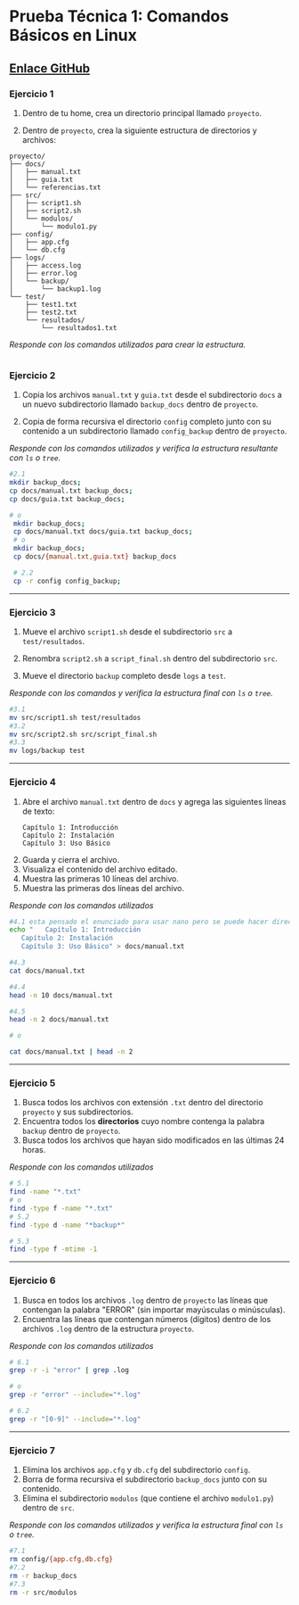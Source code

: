 # Prueba Técnica 1: Comandos Básicos en Linux

## [Enlace GitHub](https://classroom.github.com/a/eCikYF64)

### Ejercicio 1

1. Dentro de tu home, crea un directorio principal llamado `proyecto`.
   
2. Dentro de `proyecto`, crea la siguiente estructura de directorios y archivos:

```
proyecto/
├── docs/
│   ├── manual.txt
│   ├── guia.txt
│   └── referencias.txt
├── src/
│   ├── script1.sh
│   ├── script2.sh
│   └── modulos/
│       └── modulo1.py
├── config/
│   ├── app.cfg
│   └── db.cfg
├── logs/
│   ├── access.log
│   ├── error.log
│   └── backup/
│       └── backup1.log
└── test/
    ├── test1.txt
    ├── test2.txt
    └── resultados/
        └── resultados1.txt
```

*Responde con los comandos utilizados para crear la estructura.*

```bash

```

### Ejercicio 2

1. Copia los archivos `manual.txt` y `guia.txt` desde el subdirectorio `docs` a un nuevo subdirectorio llamado `backup_docs` dentro de `proyecto`.

2. Copia de forma recursiva el directorio `config` completo junto con su contenido a un subdirectorio llamado `config_backup` dentro de `proyecto`.

*Responde con los comandos utilizados y verifica la estructura resultante con `ls` o `tree`.*

```bash
#2.1
mkdir backup_docs;
cp docs/manual.txt backup_docs;
cp docs/guia.txt backup_docs;

# o
 mkdir backup_docs;
 cp docs/manual.txt docs/guia.txt backup_docs;
 # o
 mkdir backup_docs;
 cp docs/{manual.txt,guia.txt} backup_docs

 # 2.2
 cp -r config config_backup;
```

---

### Ejercicio 3

1. Mueve el archivo `script1.sh` desde el subdirectorio `src` a `test/resultados`.

2. Renombra `script2.sh` a `script_final.sh` dentro del subdirectorio `src`.

3. Mueve el directorio `backup` completo desde `logs` a `test`.

*Responde con los comandos y verifica la estructura final con `ls` o `tree`.*

```bash
#3.1
mv src/script1.sh test/resultados
#3.2
mv src/script2.sh src/script_final.sh
#3.3
mv logs/backup test
```

---

### Ejercicio 4

1. Abre el archivo `manual.txt` dentro de `docs` y agrega las siguientes líneas de texto:
   ```
   Capítulo 1: Introducción
   Capítulo 2: Instalación
   Capítulo 3: Uso Básico
   ```
2. Guarda y cierra el archivo.
3. Visualiza el contenido del archivo editado.
4. Muestra las primeras 10 líneas del archivo.
5. Muestra las primeras dos líneas del archivo.

*Responde con los comandos utilizados*

```bash
#4.1 esta pensado el enunciado para usar nano pero se puede hacer directamente así
echo "   Capítulo 1: Introducción
   Capítulo 2: Instalación
   Capítulo 3: Uso Básico" > docs/manual.txt

#4.3
cat docs/manual.txt

#4.4 
head -n 10 docs/manual.txt

#4.5
head -n 2 docs/manual.txt

# o

cat docs/manual.txt | head -n 2
```

---

### Ejercicio 5

1. Busca todos los archivos con extensión `.txt` dentro del directorio `proyecto` y sus subdirectorios.
2. Encuentra todos los **directorios** cuyo nombre contenga la palabra `backup` dentro de `proyecto`.
3. Busca todos los archivos que hayan sido modificados en las últimas 24 horas.

*Responde con los comandos utilizados*

```bash
# 5.1
find -name "*.txt"
# o
find -type f -name "*.txt"
# 5.2
find -type d -name "*backup*"

# 5.3
find -type f -mtime -1
```

---

### Ejercicio 6

1. Busca en todos los archivos `.log` dentro de `proyecto` las líneas que contengan la palabra "ERROR" (sin importar mayúsculas o minúsculas).
2. Encuentra las líneas que contengan números (dígitos) dentro de los archivos `.log` dentro de la estructura `proyecto`.

*Responde con los comandos utilizados*

```bash
# 6.1
grep -r -i "error" | grep .log

# o
grep -r "error" --include="*.log" 

# 6.2
grep -r "[0-9]" --include="*.log" 
```

---

### Ejercicio 7

1. Elimina los archivos `app.cfg` y `db.cfg` del subdirectorio `config`.
2. Borra de forma recursiva el subdirectorio `backup_docs` junto con su contenido.
3. Elimina el subdirectorio `modulos` (que contiene el archivo `modulo1.py`) dentro de `src`.

*Responde con los comandos utilizados y verifica la estructura final con `ls` o `tree`.*

```bash
#7.1
rm config/{app.cfg,db.cfg}
#7.2
rm -r backup_docs
#7.3
rm -r src/modulos

```